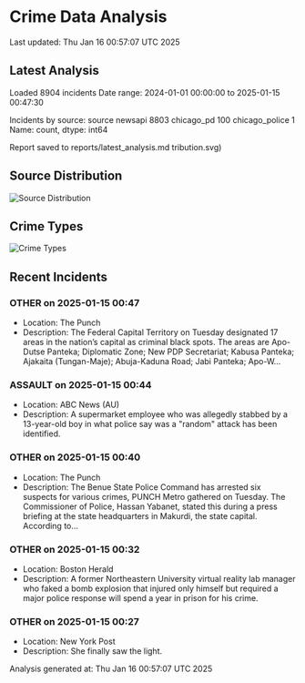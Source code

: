 # Crime Data Analysis
Last updated: Thu Jan 16 00:57:07 UTC 2025

## Latest Analysis

Loaded 8904 incidents
Date range: 2024-01-01 00:00:00 to 2025-01-15 00:47:30

Incidents by source:
source
newsapi           8803
chicago_pd         100
chicago_police       1
Name: count, dtype: int64

Report saved to reports/latest_analysis.md
tribution.svg)

## Source Distribution
![Source Distribution](images/source_distribution.svg)

## Crime Types
![Crime Types](images/crime_types.svg)

## Recent Incidents

### OTHER on 2025-01-15 00:47
- Location: The Punch
- Description: The Federal Capital Territory on Tuesday designated 17 areas in the nation’s capital as criminal black spots. The areas are Apo-Dutse Panteka; Diplomatic Zone; New PDP Secretariat; Kabusa Panteka; Ajakaita (Tungan-Maje); Abuja-Kaduna Road; Jabi Panteka; Apo-W…


### ASSAULT on 2025-01-15 00:44
- Location: ABC News (AU)
- Description: A supermarket employee who was allegedly stabbed by a 13-year-old boy in what police say was a "random" attack has been identified.


### OTHER on 2025-01-15 00:40
- Location: The Punch
- Description: The Benue State Police Command has arrested six suspects for various crimes, PUNCH Metro gathered on Tuesday. The Commissioner of Police, Hassan Yabanet, stated this during a press briefing at the state headquarters in Makurdi, the state capital. According to…


### OTHER on 2025-01-15 00:32
- Location: Boston Herald
- Description: A former Northeastern University virtual reality lab manager who faked a bomb explosion that injured only himself but required a major police response will spend a year in prison for his crime.


### OTHER on 2025-01-15 00:27
- Location: New York Post
- Description: She finally saw the light.

Analysis generated at: Thu Jan 16 00:57:07 UTC 2025
